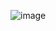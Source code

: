 ![image]([https://example.com/path/to/image.png](https://miro.medium.com/v2/resize:fit:1000/0*B48qFc5B7BYcCfeG.jpeg))

